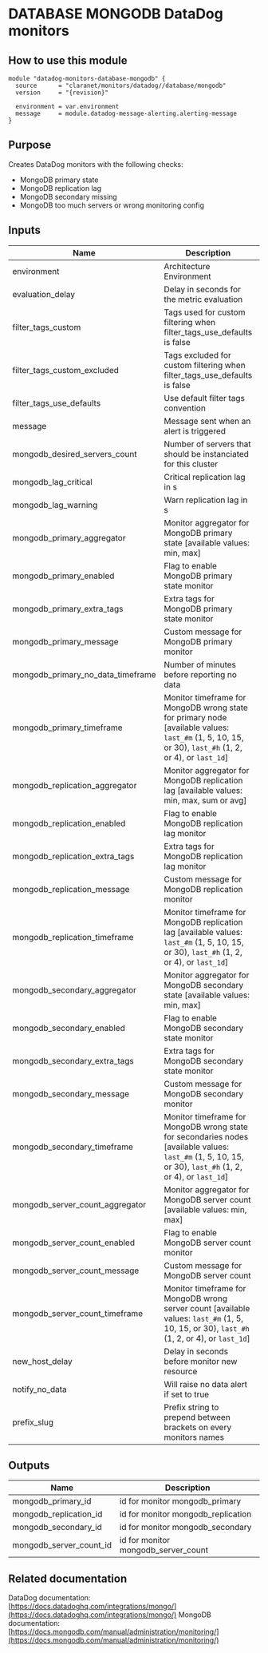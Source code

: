 # DATABASE MONGODB DataDog monitors

## How to use this module

```hcl
module "datadog-monitors-database-mongodb" {
  source      = "claranet/monitors/datadog//database/mongodb"
  version     = "{revision}"

  environment = var.environment
  message     = module.datadog-message-alerting.alerting-message
}

```

## Purpose

Creates DataDog monitors with the following checks:

- MongoDB primary state
- MongoDB replication lag
- MongoDB secondary missing
- MongoDB too much servers or wrong monitoring config

## Inputs

| Name | Description | Type | Default | Required |
|------|-------------|------|---------|:-----:|
| environment | Architecture Environment | `string` | n/a | yes |
| evaluation\_delay | Delay in seconds for the metric evaluation | `number` | `15` | no |
| filter\_tags\_custom | Tags used for custom filtering when filter\_tags\_use\_defaults is false | `string` | `"*"` | no |
| filter\_tags\_custom\_excluded | Tags excluded for custom filtering when filter\_tags\_use\_defaults is false | `string` | `""` | no |
| filter\_tags\_use\_defaults | Use default filter tags convention | `string` | `"true"` | no |
| message | Message sent when an alert is triggered | `any` | n/a | yes |
| mongodb\_desired\_servers\_count | Number of servers that should be instanciated for this cluster | `number` | `3` | no |
| mongodb\_lag\_critical | Critical replication lag in s | `number` | `5` | no |
| mongodb\_lag\_warning | Warn replication lag in s | `number` | `2` | no |
| mongodb\_primary\_aggregator | Monitor aggregator for MongoDB primary state [available values: min, max] | `string` | `"max"` | no |
| mongodb\_primary\_enabled | Flag to enable MongoDB primary state monitor | `string` | `"true"` | no |
| mongodb\_primary\_extra\_tags | Extra tags for MongoDB primary state monitor | `list(string)` | `[]` | no |
| mongodb\_primary\_message | Custom message for MongoDB primary monitor | `string` | `""` | no |
| mongodb\_primary\_no\_data\_timeframe | Number of minutes before reporting no data | `string` | `10` | no |
| mongodb\_primary\_timeframe | Monitor timeframe for MongoDB wrong state for primary node [available values: `last_#m` (1, 5, 10, 15, or 30), `last_#h` (1, 2, or 4), or `last_1d`] | `string` | `"last_1m"` | no |
| mongodb\_replication\_aggregator | Monitor aggregator for MongoDB replication lag [available values: min, max, sum or avg] | `string` | `"avg"` | no |
| mongodb\_replication\_enabled | Flag to enable MongoDB replication lag monitor | `string` | `"true"` | no |
| mongodb\_replication\_extra\_tags | Extra tags for MongoDB replication lag monitor | `list(string)` | `[]` | no |
| mongodb\_replication\_message | Custom message for MongoDB replication monitor | `string` | `""` | no |
| mongodb\_replication\_timeframe | Monitor timeframe for MongoDB replication lag  [available values: `last_#m` (1, 5, 10, 15, or 30), `last_#h` (1, 2, or 4), or `last_1d`] | `string` | `"last_1m"` | no |
| mongodb\_secondary\_aggregator | Monitor aggregator for MongoDB secondary state [available values: min, max] | `string` | `"max"` | no |
| mongodb\_secondary\_enabled | Flag to enable MongoDB secondary state monitor | `string` | `"true"` | no |
| mongodb\_secondary\_extra\_tags | Extra tags for MongoDB secondary state monitor | `list(string)` | `[]` | no |
| mongodb\_secondary\_message | Custom message for MongoDB secondary monitor | `string` | `""` | no |
| mongodb\_secondary\_timeframe | Monitor timeframe for MongoDB wrong state for secondaries nodes [available values: `last_#m` (1, 5, 10, 15, or 30), `last_#h` (1, 2, or 4), or `last_1d`] | `string` | `"last_5m"` | no |
| mongodb\_server\_count\_aggregator | Monitor aggregator for MongoDB server count [available values: min, max] | `string` | `"min"` | no |
| mongodb\_server\_count\_enabled | Flag to enable MongoDB server count monitor | `string` | `"true"` | no |
| mongodb\_server\_count\_message | Custom message for MongoDB server count | `string` | `""` | no |
| mongodb\_server\_count\_timeframe | Monitor timeframe for MongoDB wrong server count [available values: `last_#m` (1, 5, 10, 15, or 30), `last_#h` (1, 2, or 4), or `last_1d`] | `string` | `"last_15m"` | no |
| new\_host\_delay | Delay in seconds before monitor new resource | `number` | `300` | no |
| notify\_no\_data | Will raise no data alert if set to true | `bool` | `true` | no |
| prefix\_slug | Prefix string to prepend between brackets on every monitors names | `string` | `""` | no |

## Outputs

| Name | Description |
|------|-------------|
| mongodb\_primary\_id | id for monitor mongodb\_primary |
| mongodb\_replication\_id | id for monitor mongodb\_replication |
| mongodb\_secondary\_id | id for monitor mongodb\_secondary |
| mongodb\_server\_count\_id | id for monitor mongodb\_server\_count |

## Related documentation

DataDog documentation: [https://docs.datadoghq.com/integrations/mongo/](https://docs.datadoghq.com/integrations/mongo/)
MongoDB documentation: [https://docs.mongodb.com/manual/administration/monitoring/](https://docs.mongodb.com/manual/administration/monitoring/)
